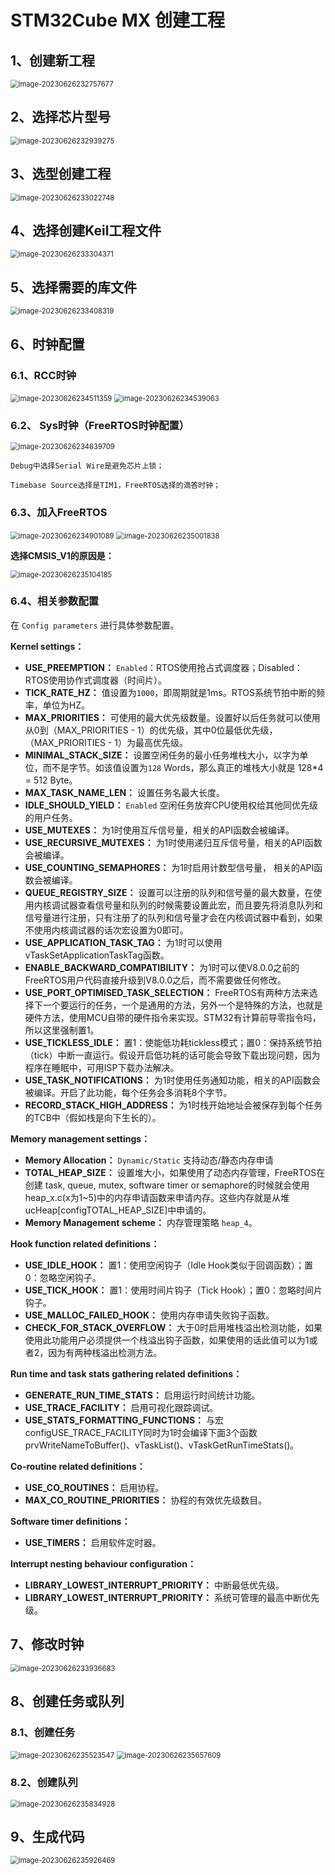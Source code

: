 # STM32Cube MX 创建工程

## 1、创建新工程

<img src="D:\MarkdowPad2_md\随手记\images\image-20230626232757677.png" alt="image-20230626232757677" style="zoom:80%;" />

## 2、选择芯片型号

<img src="D:\MarkdowPad2_md\随手记\images\image-20230626232939275.png" alt="image-20230626232939275" style="zoom:80%;" />

## 3、选型创建工程

<img src="D:\MarkdowPad2_md\随手记\images\image-20230626233022748.png" alt="image-20230626233022748" style="zoom:80%;" />

## 4、选择创建Keil工程文件

<img src="D:\MarkdowPad2_md\随手记\images\image-20230626233304371.png" alt="image-20230626233304371" style="zoom:80%;" />

## 5、选择需要的库文件

<img src="D:\MarkdowPad2_md\随手记\images\image-20230626233408319.png" alt="image-20230626233408319" style="zoom:80%;" />

## 6、时钟配置

### 6.1、RCC时钟

<img src="D:\MarkdowPad2_md\随手记\images\image-20230626234511359.png" alt="image-20230626234511359" style="zoom:80%;" />

<img src="D:\MarkdowPad2_md\随手记\images\image-20230626234539063.png" alt="image-20230626234539063" style="zoom:80%;" />

### 6.2、 Sys时钟（FreeRTOS时钟配置）

<img src="D:\MarkdowPad2_md\随手记\images\image-20230626234639709.png" alt="image-20230626234639709" style="zoom:80%;" />

`Debug中选择Serial Wire是避免芯片上锁；`

`Timebase Source选择是TIM1，FreeRTOS选择的滴答时钟；`

### 6.3、加入FreeRTOS

<img src="D:\MarkdowPad2_md\随手记\images\image-20230626234901089.png" alt="image-20230626234901089" style="zoom:80%;" />





<img src="D:\MarkdowPad2_md\随手记\images\image-20230626235001838.png" alt="image-20230626235001838" style="zoom:80%;" />

**选择CMSIS_V1的原因是：**

<img src="D:\MarkdowPad2_md\随手记\images\image-20230626235104185.png" alt="image-20230626235104185" style="zoom:80%;" />

### 6.4、相关参数配置

在 `Config parameters` 进行具体参数配置。

**Kernel settings：**

- **USE_PREEMPTION：** `Enabled`：RTOS使用抢占式调度器；Disabled：RTOS使用协作式调度器（时间片）。
- **TICK_RATE_HZ：** 值设置为`1000`，即周期就是1ms。RTOS系统节拍中断的频率，单位为HZ。
- **MAX_PRIORITIES：** 可使用的最大优先级数量。设置好以后任务就可以使用从0到（MAX_PRIORITIES - 1）的优先级，其中0位最低优先级，（MAX_PRIORITIES - 1）为最高优先级。
- **MINIMAL_STACK_SIZE：** 设置空闲任务的最小任务堆栈大小，以字为单位，而不是字节。如该值设置为`128` Words，那么真正的堆栈大小就是 128*4 = 512 Byte。
- **MAX_TASK_NAME_LEN：** 设置任务名最大长度。
- **IDLE_SHOULD_YIELD：** `Enabled` 空闲任务放弃CPU使用权给其他同优先级的用户任务。
- **USE_MUTEXES：** 为1时使用互斥信号量，相关的API函数会被编译。
- **USE_RECURSIVE_MUTEXES：** 为1时使用递归互斥信号量，相关的API函数会被编译。
- **USE_COUNTING_SEMAPHORES：** 为1时启用计数型信号量， 相关的API函数会被编译。
- **QUEUE_REGISTRY_SIZE：** 设置可以注册的队列和信号量的最大数量，在使用内核调试器查看信号量和队列的时候需要设置此宏，而且要先将消息队列和信号量进行注册，只有注册了的队列和信号量才会在内核调试器中看到，如果不使用内核调试器的话次宏设置为0即可。
- **USE_APPLICATION_TASK_TAG：** 为1时可以使用vTaskSetApplicationTaskTag函数。
- **ENABLE_BACKWARD_COMPATIBILITY：** 为1时可以使V8.0.0之前的FreeRTOS用户代码直接升级到V8.0.0之后，而不需要做任何修改。
- **USE_PORT_OPTIMISED_TASK_SELECTION：** FreeRTOS有两种方法来选择下一个要运行的任务，一个是通用的方法，另外一个是特殊的方法，也就是硬件方法，使用MCU自带的硬件指令来实现。STM32有计算前导零指令吗，所以这里强制置1。
- **USE_TICKLESS_IDLE：** 置1：使能低功耗tickless模式；置0：保持系统节拍（tick）中断一直运行。假设开启低功耗的话可能会导致下载出现问题，因为程序在睡眠中，可用ISP下载办法解决。
- **USE_TASK_NOTIFICATIONS：** 为1时使用任务通知功能，相关的API函数会被编译。开启了此功能，每个任务会多消耗8个字节。
- **RECORD_STACK_HIGH_ADDRESS：** 为1时栈开始地址会被保存到每个任务的TCB中（假如栈是向下生长的）。

**Memory management settings：**

- **Memory Allocation：** `Dynamic/Static` 支持动态/静态内存申请
- **TOTAL_HEAP_SIZE：** 设置堆大小，如果使用了动态内存管理，FreeRTOS在创建 task, queue, mutex, software timer or semaphore的时候就会使用heap_x.c(x为1~5)中的内存申请函数来申请内存。这些内存就是从堆ucHeap[configTOTAL_HEAP_SIZE]中申请的。
- **Memory Management scheme：** 内存管理策略 `heap_4`。

**Hook function related definitions：**

- **USE_IDLE_HOOK：** 置1：使用空闲钩子（Idle Hook类似于回调函数）；置0：忽略空闲钩子。
- **USE_TICK_HOOK：** 置1：使用时间片钩子（Tick Hook）；置0：忽略时间片钩子。
- **USE_MALLOC_FAILED_HOOK：** 使用内存申请失败钩子函数。
- **CHECK_FOR_STACK_OVERFLOW：** 大于0时启用堆栈溢出检测功能，如果使用此功能用户必须提供一个栈溢出钩子函数，如果使用的话此值可以为1或者2，因为有两种栈溢出检测方法。

**Run time and task stats gathering related definitions：**

- **GENERATE_RUN_TIME_STATS：** 启用运行时间统计功能。
- **USE_TRACE_FACILITY：** 启用可视化跟踪调试。
- **USE_STATS_FORMATTING_FUNCTIONS：** 与宏configUSE_TRACE_FACILITY同时为1时会编译下面3个函数prvWriteNameToBuffer()、vTaskList()、vTaskGetRunTimeStats()。

**Co-routine related definitions：**

- **USE_CO_ROUTINES：** 启用协程。
- **MAX_CO_ROUTINE_PRIORITIES：** 协程的有效优先级数目。

**Software timer definitions：**

- **USE_TIMERS：** 启用软件定时器。

**Interrupt nesting behaviour configuration：**

- **LIBRARY_LOWEST_INTERRUPT_PRIORITY：** 中断最低优先级。
- **LIBRARY_LOWEST_INTERRUPT_PRIORITY：** 系统可管理的最高中断优先级。

## 7、修改时钟

<img src="D:\MarkdowPad2_md\随手记\images\image-20230626233936683.png" alt="image-20230626233936683" style="zoom:80%;" />

## 8、创建任务或队列

### 8.1、创建任务

<img src="D:\MarkdowPad2_md\随手记\images\image-20230626235523547.png" alt="image-20230626235523547" style="zoom:80%;" />





<img src="D:\MarkdowPad2_md\随手记\images\image-20230626235657609.png" alt="image-20230626235657609" style="zoom:80%;" />

### 8.2、创建队列

<img src="D:\MarkdowPad2_md\随手记\images\image-20230626235834928.png" alt="image-20230626235834928" style="zoom:80%;" />

## 9、生成代码

<img src="D:\MarkdowPad2_md\随手记\images\image-20230626235926469.png" alt="image-20230626235926469" style="zoom:80%;" />